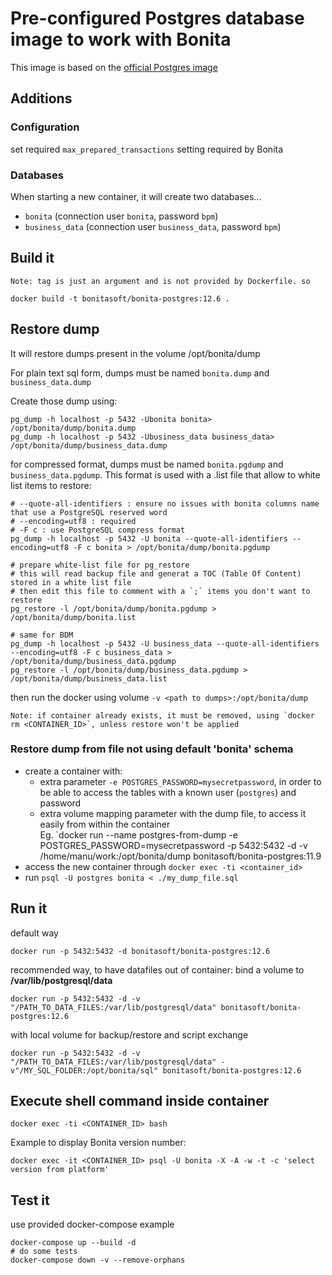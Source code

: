 # Pre-configured Postgres database image to work with Bonita 

This image is based on the [official Postgres image](https://hub.docker.com/_/postgres)

## Additions

### Configuration

set required `max_prepared_transactions` setting required by Bonita


### Databases

When starting a new container, it will create two databases...
* `bonita` (connection user `bonita`, password `bpm`)
* `business_data` (connection user `business_data`, password `bpm`)


## Build it

    Note: tag is just an argument and is not provided by Dockerfile. so 

`docker build -t bonitasoft/bonita-postgres:12.6 .`

## Restore dump

It will restore dumps present in the volume /opt/bonita/dump

For plain text sql form, dumps must be named `bonita.dump` and `business_data.dump`

Create those dump using:

```
pg_dump -h localhost -p 5432 -Ubonita bonita> /opt/bonita/dump/bonita.dump
pg_dump -h localhost -p 5432 -Ubusiness_data business_data> /opt/bonita/dump/business_data.dump
```

for compressed format, dumps must be named `bonita.pgdump` and `business_data.pgdump`. This format is used
with a .list file that allow to white list items to restore:


```
# --quote-all-identifiers : ensure no issues with bonita columns name that use a PostgreSQL reserved word
# --encoding=utf8 : required
# -F c : use PostgreSQL compress format
pg_dump -h localhost -p 5432 -U bonita --quote-all-identifiers --encoding=utf8 -F c bonita > /opt/bonita/dump/bonita.pgdump

# prepare white-list file for pg_restore
# this will read backup file and generat a TOC (Table Of Content) stored in a white list file
# then edit this file to comment with a `;` items you don't want to restore 
pg_restore -l /opt/bonita/dump/bonita.pgdump > /opt/bonita/dump/bonita.list 

# same for BDM
pg_dump -h localhost -p 5432 -U business_data --quote-all-identifiers --encoding=utf8 -F c business_data > /opt/bonita/dump/business_data.pgdump
pg_restore -l /opt/bonita/dump/business_data.pgdump > /opt/bonita/dump/business_data.list 
```

then run the docker using volume `-v <path to dumps>:/opt/bonita/dump`

    Note: if container already exists, it must be removed, using `docker rm <CONTAINER_ID>`, unless restore won't be applied


### Restore dump from file not using default 'bonita' schema
* create a container with:
  * extra parameter `-e POSTGRES_PASSWORD=mysecretpassword`, in order to be able to access the tables with a known user (`postgres`) and password
  * extra volume mapping parameter with the dump file, to access it easily from within the container  
  Eg. `docker run --name postgres-from-dump -e POSTGRES_PASSWORD=mysecretpassword -p 5432:5432 -d -v /home/manu/work:/opt/bonita/dump bonitasoft/bonita-postgres:11.9
* access the new container through `docker exec -ti <container_id>`
* run `psql -U postgres bonita < ./my_dump_file.sql`

## Run it

default way

`docker run -p 5432:5432 -d bonitasoft/bonita-postgres:12.6`

recommended way, to have datafiles out of container: bind a volume to **/var/lib/postgresql/data**

`docker run -p 5432:5432 -d -v "/PATH_TO_DATA_FILES:/var/lib/postgresql/data" bonitasoft/bonita-postgres:12.6`


with local volume for backup/restore and script exchange

`docker run -p 5432:5432 -d -v "/PATH_TO_DATA_FILES:/var/lib/postgresql/data" -v"/MY_SQL_FOLDER:/opt/bonita/sql" bonitasoft/bonita-postgres:12.6`


## Execute shell command inside container

`docker exec -ti <CONTAINER_ID> bash`

Example to display Bonita version number:

`docker exec -it <CONTAINER_ID> psql -U bonita -X -A -w -t -c 'select version from platform'`


## Test it

use provided docker-compose example
```
docker-compose up --build -d
# do some tests 
docker-compose down -v --remove-orphans

```
